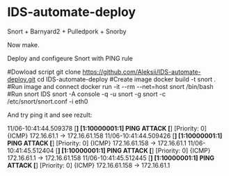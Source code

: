 # IDS-automate-deploy
Snort + Barnyard2 + Pulledpork + Snorby

Now make.


Deploy and configeure Snort with PING rule 

#Dowload script
git clone https://github.com/Aleksii/IDS-automate-deploy.git
cd IDS-automate-deploy
#Create image
docker build -t snort .
#Run image and connect
docker run -it --rm --net=host snort /bin/bash
#Run snort IDS
snort -A console -q -u snort -g snort -c /etc/snort/snort.conf -i eth0

And try ping it and see rezult:

11/06-10:41:44.509378  [**] [1:10000001:1] PING ATTACK [**] [Priority: 0] {ICMP} 172.16.61.1 -> 172.16.61.158
11/06-10:41:44.509426  [**] [1:10000001:1] PING ATTACK [**] [Priority: 0] {ICMP} 172.16.61.158 -> 172.16.61.1
11/06-10:41:45.512404  [**] [1:10000001:1] PING ATTACK [**] [Priority: 0] {ICMP} 172.16.61.1 -> 172.16.61.158
11/06-10:41:45.512445  [**] [1:10000001:1] PING ATTACK [**] [Priority: 0] {ICMP} 172.16.61.158 -> 172.16.61.1



